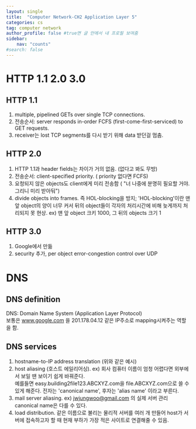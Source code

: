 ```yaml
---
layout: single
title:  "Computer Network-CH2 Application Layer 5"
categories: cs
tag: computer network
author_profile: false #true면 글 안에서 내 프로필 보여줌
sidebar:
    nav: "counts"
#search: false
---
```


# HTTP 1.1 2.0 3.0

## HTTP 1.1
1. multiple, pipelined GETs over single TCP connections.   
2. 전송순서: server responds in-order FCFS (first-come-first-serviced) to GET requests.   
3. receiver는 lost TCP segments를 다시 받기 위해 data 받던걸 멈춤.   

## HTTP 2.0
1. HTTP 1.1과 header fields는 차이가 거의 없음. (없다고 봐도 무방)   
2. 전송순서: client-specified priority. ( priority 없다면 FCFS)   
3. 요청되지 않은 objects도 client에게 미리 전송함 ( "너 나중에 분명히 필요할 거야. 그리니 미리 받아둬")   
4. divide objects into frames. 즉 HOL-blocking을 방지; 'HOL-blocking'이란 맨 앞 object의 양이 너무 커서 뒤의 object들이 각자의 처리시간에 비해 늦게까지 
처리되지 못 현상. ex) 맨 앞 object 크키 1000, 그 뒤의 objects 크기 1   

## HTTP 3.0
1. Google에서 만듦   
2. security 추가, per object error-congestion control over UDP   

# DNS

## DNS definition
DNS: Domain Name System (Application Layer Protocol)   
보통은 www.google.com 을 201.178.04.12 같은 IP주소로 mapping시켜주는 역할을 함.

## DNS services
1. hostname-to-IP address translation (위와 같은 예시)   
2. host aliasing (호스트 에일리어싱). ex) 회사 컴퓨터 이름이 엄청 어렵다면 외부에서 보일 땐 보이기 쉽게 바꿔준다.   
예를들면 easy.building2file123.ABCXYZ.com을 file.ABCXYZ.com으로 쓸 수 있게 해준다. 전자는 'canonical name', 후자는 'alias name' 이라고 부른다.   
3. mail server aliasing. ex) jwjungwoo@gmail.com 의 실제 서버 관리 canonical name은 다를 수 있다.   
4. load distribution. 같은 이름으로 불리는 물리적 서버를 여러 개 만들어 host가 서버에 접속하고자 할 때 현재 부하가 가장 적은 사이트로 연결해줄 수 있음.   
